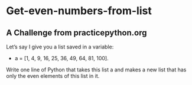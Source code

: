 # Get-even-numbers-from-list
## A Challenge from practicepython.org

Let’s say I give you a list saved in a variable: 

* a = [1, 4, 9, 16, 25, 36, 49, 64, 81, 100].

 Write one line of Python that takes this list a and makes a new list that has only the even elements of this list in it.